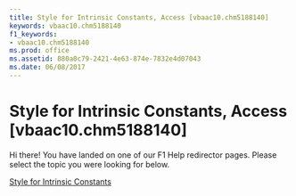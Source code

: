 ```yaml
---
title: Style for Intrinsic Constants, Access [vbaac10.chm5188140]
keywords: vbaac10.chm5188140
f1_keywords:
- vbaac10.chm5188140
ms.prod: office
ms.assetid: 880a0c79-2421-4e63-874e-7832e4d07043
ms.date: 06/08/2017
---
```



# Style for Intrinsic Constants, Access [vbaac10.chm5188140]

Hi there! You have landed on one of our F1 Help redirector pages. Please select the topic you were looking for below.

[Style for Intrinsic Constants](http://msdn.microsoft.com/library/6f301835-307b-d0b8-be24-c0fa728cc115%28Office.15%29.aspx)

